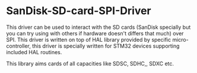 # SanDisk-SD-card-SPI-Driver
This driver can be used to interact with the SD cards (SanDisk specially but you can try using with others if hardware doesn't differs that much) over SPI.
This driver is written on top of HAL library provided by specific micro-controller, this driver is specially written for STM32 devices supporting included HAL routines.

This library aims cards of all capacities like SDSC, SDHC,, SDXC etc.
